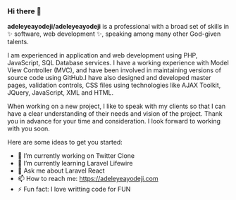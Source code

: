 ### Hi there 👋


**adeleyeayodeji/adeleyeayodeji** is a professional with a broad set of skills in ✨ software, web development ✨, speaking among many other God-given talents.

I am experienced in application and web development using PHP, JavaScript, SQL Database services.
I have a working experience with Model View Controller (MVC), and have been involved in maintaining versions of source code using GitHub.I have also designed and developed master pages, validation controls, CSS files using technologies like AJAX Toolkit, JQuery, JavaScript, XML and HTML.

When working on a new project, I like to speak with my clients so that I can have a clear understanding of their needs and vision of the project. Thank you in advance for your time and consideration. I look forward to working with you soon.

Here are some ideas to get you started:

- 🔭 I’m currently working on Twitter Clone
- 🌱 I’m currently learning Laravel Lifewire
- 💬 Ask me about Laravel React
- 📫 How to reach me: https://adeleyeayodeji.com
- ⚡ Fun fact: I love writting code for FUN

